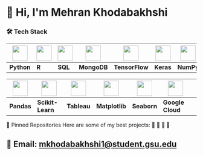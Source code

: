 # 👋 Hi, I'm Mehran Khodabakhshi  

### 🛠 Tech Stack  

| <img src="https://cdn.jsdelivr.net/gh/devicons/devicon/icons/python/python-original.svg" width="40"/> | <img src="https://cdn.jsdelivr.net/gh/devicons/devicon/icons/r/r-original.svg" width="40"/> | <img src="https://cdn.jsdelivr.net/gh/devicons/devicon/icons/sqlite/sqlite-original.svg" width="40"/> | <img src="https://cdn.jsdelivr.net/gh/devicons/devicon/icons/mongodb/mongodb-original.svg" width="40"/> | <img src="https://cdn.jsdelivr.net/gh/devicons/devicon/icons/tensorflow/tensorflow-original.svg" width="40"/> | <img src="https://cdn.jsdelivr.net/gh/devicons/devicon/icons/keras/keras-original.svg" width="40"/> | <img src="https://cdn.jsdelivr.net/gh/devicons/devicon/icons/numpy/numpy-original.svg" width="40"/> |
|---|---|---|---|---|---|---|
| **Python** | **R** | **SQL** | **MongoDB** | **TensorFlow** | **Keras** | **NumPy** |

| <img src="https://cdn.jsdelivr.net/gh/devicons/devicon/icons/pandas/pandas-original.svg" width="40"/> | <img src="https://cdn.jsdelivr.net/gh/devicons/devicon/icons/scikitlearn/scikitlearn-original.svg" width="40"/> | <img src="https://logos-world.net/wp-content/uploads/2021/10/Tableau-Logo.png" width="40"/> | <img src="https://cdn.jsdelivr.net/gh/devicons/devicon/icons/matplotlib/matplotlib-original.svg" width="40"/> | <img src="https://seaborn.pydata.org/_images/logo-mark-lightbg.svg" width="40"/> | <img src="https://cdn.jsdelivr.net/gh/devicons/devicon/icons/googlecloud/googlecloud-original.svg" width="40"/> | |
|---|---|---|---|---|---|---|
| **Pandas** | **Scikit-Learn** | **Tableau** | **Matplotlib** | **Seaborn** | **Google Cloud** | |

📌 Pinned Repositories
Here are some of my best projects:
🔹 
🔹 
🔹 
🔹 



## 📩 Email: mkhodabakhshi1@student.gsu.edu

